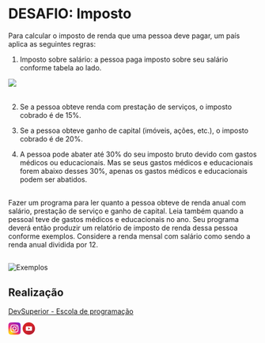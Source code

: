 <h1>DESAFIO: Imposto </h1>

Para calcular o imposto de renda que uma pessoa deve pagar, um país aplica as seguintes regras:
1. Imposto sobre salário: a pessoa paga imposto sobre seu salário conforme  tabela ao lado. 


  ![](https://i.imgur.com/zi1H4rA.png)
  ##

2. Se a pessoa obteve renda com prestação de serviços, o imposto cobrado é de 15%.

3. Se a pessoa obteve ganho de capital (imóveis, ações, etc.), o imposto cobrado é de 20%.

4. A pessoa pode abater até 30% do seu imposto bruto devido com gastos médicos ou educacionais. Mas se seus gastos médicos e educacionais forem abaixo desses 30%, apenas os gastos médicos e educacionais podem ser abatidos.

##

Fazer um programa para ler quanto a pessoa obteve de renda anual com salário, prestação de serviço e ganho de capital. Leia também quando a pessoal teve de gastos médicos e educacionais no ano. Seu programa deverá então produzir um relatório de imposto de renda dessa pessoa conforme exemplos. Considere a renda mensal com salário como sendo a renda anual dividida por 12.

##




![Exemplos](https://i.imgur.com/j6NNgBm.png)

##



## Realização

[DevSuperior - Escola de programação](https://devsuperior.com.br/)

[![DevSuperior no Instagram](https://raw.githubusercontent.com/devsuperior/bds-assets/main/ds/ig-icon.png)](https://instagram.com/devsuperior.ig) ![DevSuperior no Youtube](https://raw.githubusercontent.com/devsuperior/bds-assets/main/ds/yt-icon.png)